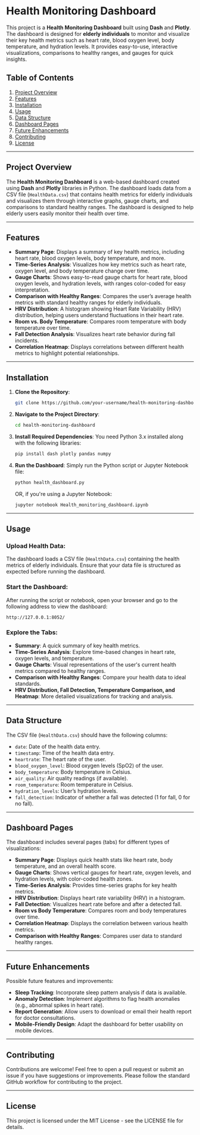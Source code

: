 
# Health Monitoring Dashboard

This project is a **Health Monitoring Dashboard** built using **Dash** and **Plotly**. The dashboard is designed for **elderly individuals** to monitor and visualize their key health metrics such as heart rate, blood oxygen level, body temperature, and hydration levels. It provides easy-to-use, interactive visualizations, comparisons to healthy ranges, and gauges for quick insights.

## Table of Contents
1. [Project Overview](#project-overview)
2. [Features](#features)
3. [Installation](#installation)
4. [Usage](#usage)
5. [Data Structure](#data-structure)
6. [Dashboard Pages](#dashboard-pages)
7. [Future Enhancements](#future-enhancements)
8. [Contributing](#contributing)
9. [License](#license)

---

## Project Overview

The **Health Monitoring Dashboard** is a web-based dashboard created using **Dash** and **Plotly** libraries in Python. The dashboard loads data from a CSV file (`HealthData.csv`) that contains health metrics for elderly individuals and visualizes them through interactive graphs, gauge charts, and comparisons to standard healthy ranges. The dashboard is designed to help elderly users easily monitor their health over time.

---

## Features

- **Summary Page**: Displays a summary of key health metrics, including heart rate, blood oxygen levels, body temperature, and more.
- **Time-Series Analysis**: Visualizes how key metrics such as heart rate, oxygen level, and body temperature change over time.
- **Gauge Charts**: Shows easy-to-read gauge charts for heart rate, blood oxygen levels, and hydration levels, with ranges color-coded for easy interpretation.
- **Comparison with Healthy Ranges**: Compares the user’s average health metrics with standard healthy ranges for elderly individuals.
- **HRV Distribution**: A histogram showing Heart Rate Variability (HRV) distribution, helping users understand fluctuations in their heart rate.
- **Room vs. Body Temperature**: Compares room temperature with body temperature over time.
- **Fall Detection Analysis**: Visualizes heart rate behavior during fall incidents.
- **Correlation Heatmap**: Displays correlations between different health metrics to highlight potential relationships.

---

## Installation

1. **Clone the Repository**:
   ```bash
   git clone https://github.com/your-username/health-monitoring-dashboard.git
   ```

2. **Navigate to the Project Directory**:
   ```bash
   cd health-monitoring-dashboard
   ```

3. **Install Required Dependencies**: You need Python 3.x installed along with the following libraries:
   ```bash
   pip install dash plotly pandas numpy
   ```

4. **Run the Dashboard**: Simply run the Python script or Jupyter Notebook file:
   ```bash
   python health_dashboard.py
   ```
   OR, if you're using a Jupyter Notebook:
   ```bash
   jupyter notebook Health_monitoring_dashboard.ipynb
   ```

---

## Usage

### Upload Health Data:
The dashboard loads a CSV file (`HealthData.csv`) containing the health metrics of elderly individuals. Ensure that your data file is structured as expected before running the dashboard.

### Start the Dashboard:
After running the script or notebook, open your browser and go to the following address to view the dashboard:
   ```bash
   http://127.0.0.1:8052/
   ```

### Explore the Tabs:
- **Summary**: A quick summary of key health metrics.
- **Time-Series Analysis**: Explore time-based changes in heart rate, oxygen levels, and temperature.
- **Gauge Charts**: Visual representations of the user's current health metrics compared to healthy ranges.
- **Comparison with Healthy Ranges**: Compare your health data to ideal standards.
- **HRV Distribution, Fall Detection, Temperature Comparison, and Heatmap**: More detailed visualizations for tracking and analysis.

---

## Data Structure

The CSV file (`HealthData.csv`) should have the following columns:

- `date`: Date of the health data entry.
- `timestamp`: Time of the health data entry.
- `heartrate`: The heart rate of the user.
- `blood_oxygen_level`: Blood oxygen levels (SpO2) of the user.
- `body_temperature`: Body temperature in Celsius.
- `air_quality`: Air quality readings (if available).
- `room_temperature`: Room temperature in Celsius.
- `hydration_levels`: User’s hydration levels.
- `fall_detection`: Indicator of whether a fall was detected (1 for fall, 0 for no fall).

---

## Dashboard Pages

The dashboard includes several pages (tabs) for different types of visualizations:

- **Summary Page**: Displays quick health stats like heart rate, body temperature, and an overall health score.
- **Gauge Charts**: Shows vertical gauges for heart rate, oxygen levels, and hydration levels, with color-coded health zones.
- **Time-Series Analysis**: Provides time-series graphs for key health metrics.
- **HRV Distribution**: Displays heart rate variability (HRV) in a histogram.
- **Fall Detection**: Visualizes heart rate before and after a detected fall.
- **Room vs Body Temperature**: Compares room and body temperatures over time.
- **Correlation Heatmap**: Displays the correlation between various health metrics.
- **Comparison with Healthy Ranges**: Compares user data to standard healthy ranges.

---

## Future Enhancements

Possible future features and improvements:

- **Sleep Tracking**: Incorporate sleep pattern analysis if data is available.
- **Anomaly Detection**: Implement algorithms to flag health anomalies (e.g., abnormal spikes in heart rate).
- **Report Generation**: Allow users to download or email their health report for doctor consultations.
- **Mobile-Friendly Design**: Adapt the dashboard for better usability on mobile devices.

---

## Contributing

Contributions are welcome! Feel free to open a pull request or submit an issue if you have suggestions or improvements. Please follow the standard GitHub workflow for contributing to the project.

---

## License

This project is licensed under the MIT License - see the LICENSE file for details.
